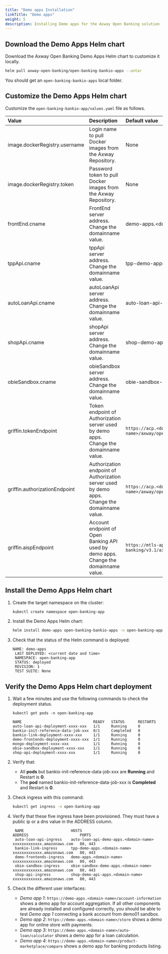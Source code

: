 ```yaml
---
title: "Demo apps Installation"
linkTitle: "Demo apps"
weight: 5
description: Installing Demo apps for the Axway Open Banking solution
---
```



## Download the Demo Apps Helm chart

Download the Axway Open Banking Demo Apps Helm chart to customize it locally.

```bash
helm pull axway-open-banking/open-banking-bankio-apps --untar
```

You should get an `open-banking-bankio-apps` local folder.

## Customize the Demo Apps Helm chart

Customize the `open-banking-bankio-app/values.yaml` file as follows.

| Value         | Description                           | Default value  |
|:------------- |:------------------------------------- |:-------------- |
| image.dockerRegistry.username | Login name to pull Docker images from the Axway Repository. | None |
| image.dockerRegistry.token | Password token to pull Docker images from the Axway Repository. | None |
| frontEnd.cname | FrontEnd server address. Change the domainname value. | demo-apps.\<domain-name> |
| tppApi.cname | tppApi server address. Change the domainname value. | tpp-demo-apps.\<domain-name> |
| autoLoanApi.cname | autoLoanApi server address. Change the domainname value. | auto-loan-api-demo-apps.\<domain-name> |
| shopApi.cname | shopApi server address. Change the domainname value. |shop-demo-api-apps.\<domain-name> |
| obieSandbox.cname | obieSandbox server address. Change the domainname value. | obie-sandbox-demo-apps.\<domain-name> |
| griffin.tokenEndpoint | Token endpoint of Authorization server used by demo apps. Change the domainname value.| `https://acp.<domain-name>/axway/openbanking_demo/oauth2/token` |
| griffin.authorizationEndpoint | Authorization endpoint of Authorization server used by demo apps. Change the domainname value. | `https://acp.<domain-name>/axway/openbanking_demo/oauth2/authorize` |
| griffin.aispEndpoint | Account endpoint of Open Banking API used by demo apps. Change the domainname value. | `https://mtls-api-proxy.<domain-name>/open-banking/v3.1/aisp` |

## Install the Demo Apps Helm chart

1. Create the target namespace on the cluster:

   ```bash
   kubectl create namespace open-banking-app
   ```

2. Install the Demo Apps Helm chart:

   ```bash
   helm install demo-apps open-banking-bankio-apps -n open-banking-app
   ```

3. Check that the status of the Helm command is deployed:

   ```
   NAME: demo-apps
    LAST DEPLOYED: <current date and time>
    NAMESPACE: open-banking-app
    STATUS: deployed
    REVISION: 1 
    TEST SUITE: None
   ```

## Verify the Demo Apps Helm chart deployment

1. Wait a few minutes and use the following commands to check the deployment status.

   ```
   kubectl get pods -n open-banking-app
   ```

   ```
   NAME                                READY   STATUS      RESTARTS   
   auto-loan-api-deployment-xxxx-xxx   1/1     Running     0          
   bankio-init-reference-data-job-xxx  0/1     Completed   0          
   bankio-link-deployment-xxxx-xxx     1/1     Running     0          
   demo-frontends-deployment-xxxx-xxx  1/1     Running     0          
   mongo-deployment-xxxx-xxx           1/1     Running     0          
   obie-sandbox-deployment-xxxx-xxx    1/1     Running     0          
   shop-api-deployment-xxxx-xxx        1/1     Running     0          
   ```

2. Verify that:
   * All **pods** but bankio-init-reference-data-job-xxx are  **Running** and Restart is **0**.
   * The **pod** named bankio-init-reference-data-job-xxx is  **Completed** and Restart is **0**.

3. Check ingress with this command:

   ```bash
   kubectl get ingress -n open-banking-app 
   ```

4. Verify that these five ingress have been provisioned. They must have a public ip or a dns value in the ADDRESS column.

   ```
    NAME                     HOSTS                                   ADDRESS                       PORTS     
    auto-loan-api-ingress    auto-loan-api-demo-apps.<domain-name>   xxxxxxxxxxxxx.amazonaws.com   80, 443   
    bankio-link-ingress      tpp-demo-apps.<domain-name>             xxxxxxxxxxxxx.amazonaws.com   80, 443   
    demo-frontends-ingress   demo-apps.<domain-name>                 xxxxxxxxxxxxx.amazonaws.com   80, 443   
    obie-sandbox-ingress     obie-sandbox-demo-apps.<domain-name>    xxxxxxxxxxxxx.amazonaws.com   80, 443   
    shop-api-ingress         shop-demo-api-apps.<domain-name>        xxxxxxxxxxxxx.amazonaws.com   80, 443  
   ```

5. Check the different user interfaces:
   * *Demo app 1*: `https://demo-apps.<domain-name>/account-information` shows a demo app for account aggregation. If all other components are already installed and configured correctly, you should be able to test *Demo app 1* connecting a bank account from demo01 sandbox.
   * *Demo app 2*: `https://demo-apps.<domain-name>/store` shows a demo app for online store with payments.
   * *Demo app 3*: `https://demo-apps.<domain-name>/auto-loan/calculator` shows a demo app for a loan calculation.
   * *Demo app 4*: `https://demo-apps.<domain-name>/product-marketplace/compare` shows a demo app for banking products listing.
